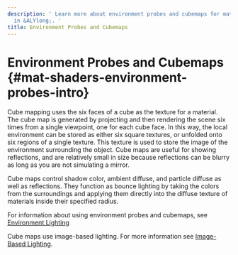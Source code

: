 ```yaml
---
description: ' Learn more about environment probes and cubemaps for material shaders
  in &ALYlong;. '
title: Environment Probes and Cubemaps
---
```

# Environment Probes and Cubemaps {#mat-shaders-environment-probes-intro}

Cube mapping uses the six faces of a cube as the texture for a material\. The cube map is generated by projecting and then rendering the scene six times from a single viewpoint, one for each cube face\. In this way, the local environment can be stored as either six square textures, or unfolded onto six regions of a single texture\. This texture is used to store the image of the environment surrounding the object\. Cube maps are useful for showing reflections, and are relatively small in size because reflections can be blurry as long as you are not simulating a mirror\. 

Cube maps control shadow color, ambient diffuse, and particle diffuse as well as reflections\. They function as bounce lighting by taking the colors from the surroundings and applying them directly into the diffuse texture of materials inside their specified radius\. 

For information about using environment probes and cubemaps, see [Environment Lighting](/docs/userguide/rendering/lighting/intro.md)

Cube maps use image\-based lighting\. For more information see [Image\-Based Lighting](/docs/userguide/materials/shaders/image-lighting.md)\. 